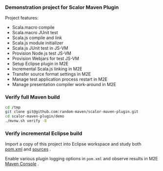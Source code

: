 
### Demonstration project for Scalor Maven Plugin

Project features: 
* Scala.macro compile
* Scala.macro JUnit test
* Scala.js compile and link
* Scala.js module initializer
* Scala.js JUnit test in JS-VM
* Provision Node.js test JS-VM
* Provision Webjars for test JS-VM
* Setup Eclipse plugin in M2E
* Incremental Scala.js linking in M2E
* Transfer source format settings in M2E
* Manage test application process restart in M2E
* Manage presentation compiler work-around in M2E

### Verify full Maven build

```bash
cd /tmp
git clone git@github.com:random-maven/scalor-maven-plugin.git
cd scalor-maven-plugin/demo
./mvnw.sh verify -B
```

### Verify incremental Eclipse build

Import a copy of this project into Eclipse workspace and study 
both
[pom.xml](https://github.com/random-maven/scalor-maven-plugin/blob/master/demo/pom.xml)
and
[sources](https://github.com/random-maven/scalor-maven-plugin/tree/master/demo/src)
.

Enable various plugin logging options in `pom.xml` and observe results in M2E 
[Maven Console](https://www.ibm.com/support/knowledgecenter/SS8PJ7_9.1.0/com.ibm.etools.maven.doc/topics/troubleshooting.html)
. 
